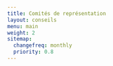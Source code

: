 ```yaml
---
title: Comités de représentation
layout: conseils
menu: main
weight: 2
sitemap:
  changefreq: monthly
  priority: 0.8
---
```

